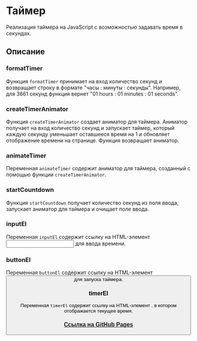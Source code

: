 # Таймер

Реализация таймера на JavaScript с возможностью задавать время в секундах.

## Описание

### formatTimer

Функция `formatTimer` принимает на вход количество секунд и возвращает строку в формате "часы : минуты : секунды". Например, для 3661 секунд функция вернет "01 hours : 01 minutes : 01 seconds".

### createTimerAnimator

Функция `createTimerAnimator` создает аниматор для таймера. Аниматор получает на вход количество секунд и запускает таймер, который каждую секунду уменьшает оставшееся время на 1 и обновляет отображение времени на странице. Функция возвращает аниматор.

### animateTimer

Переменная `animateTimer` содержит аниматор для таймера, созданный с помощью функции `createTimerAnimator`.

### startCountdown

Функция `startCountdown` получает количество секунд из поля ввода, запускает аниматор для таймера и очищает поле ввода.

### inputEl

Переменная `inputEl` содержит ссылку на HTML-элемент <input> для ввода времени.

### buttonEl

Переменная `buttonEl` содержит ссылку на HTML-элемент <button> для запуска таймера.

### timerEl

Переменная `timerEl` содержит ссылку на HTML-элемент <span>, в котором отображается текущее время.

### [Ссылка на GitHub Pages](https://daria2604.github.io/timer_test_task/)
